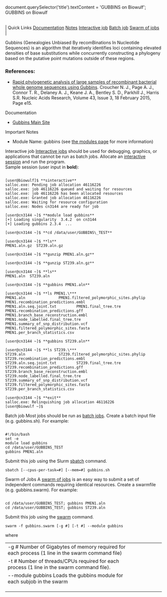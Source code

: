 

document.querySelector('title').textContent = 'GUBBINS on Biowulf';
GUBBINS on Biowulf


|  |
| --- |
| 
Quick Links
[Documentation](#doc)
[Notes](#notes)
[Interactive job](#int) 
[Batch job](#sbatch) 
[Swarm of jobs](#swarm) 
 |



Gubbins (Genealogies Unbiased By recomBinations In Nucleotide Sequences) is an algorithm that iteratively identifies loci containing elevated densities of base substitutions while concurrently constructing a phylogeny based on the putative point mutations outside of these regions.



### References:


* [Rapid phylogenetic analysis of large samples of recombinant bacterial whole genome sequences using Gubbins](https://doi.org/10.1093/nar/gku1196). Croucher N. J., Page A. J., Connor T. R., Delaney A. J., Keane J. A., Bentley S. D., Parkhill J., Harris S.R. Nucleic Acids Research, Volume 43, Issue 3, 18 February 2015, Page e15.


Documentation
* [Gubbins Main Site](http://sanger-pathogens.github.io/gubbins/)


Important Notes
* Module Name: gubbins (see [the modules page](/apps/modules.html) for more information)



Interactive job
[Interactive jobs](/docs/userguide.html#int) should be used for debugging, graphics, or applications that cannot be run as batch jobs.
Allocate an [interactive session](/docs/userguide.html#int) and run the program.   
Sample session (user input in **bold**):



```

[user@biowulf]$ **sinteractive**
salloc.exe: Pending job allocation 46116226
salloc.exe: job 46116226 queued and waiting for resources
salloc.exe: job 46116226 has been allocated resources
salloc.exe: Granted job allocation 46116226
salloc.exe: Waiting for resource configuration
salloc.exe: Nodes cn3144 are ready for job

[user@cn3144 ~]$ **module load gubbins**
[+] Loading singularity  3.4.2  on cn3144 
[+] Loading gubbins 2.3.4  ... 

[user@cn3144 ~]$ **cd /data/user/GUBBINS\_TEST**

[user@cn3144 ~]$ **ls**
PMEN1.aln.gz  ST239.aln.gz

[user@cn3144 ~]$ **gunzip PMEN1.aln.gz**

[user@cn3144 ~]$ **gunzip ST239.aln.gz**

[user@cn3144 ~]$ **ls**
PMEN1.aln  ST239.aln

[user@cn3144 ~]$ **gubbins PMEN1.aln**

[user@cn3144 ~]$ **ls PMEN1.\***
PMEN1.aln				PMEN1.filtered_polymorphic_sites.phylip  PMEN1.recombination_predictions.embl
PMEN1.aln.seq.joint.txt			PMEN1.final_tree.tre			 PMEN1.recombination_predictions.gff
PMEN1.branch_base_reconstruction.embl	PMEN1.node_labelled.final_tree.tre	 PMEN1.summary_of_snp_distribution.vcf
PMEN1.filtered_polymorphic_sites.fasta	PMEN1.per_branch_statistics.csv

[user@cn3144 ~]$ **gubbins ST239.aln**

[user@cn3144 ~]$ **ls ST239.\***
ST239.aln				ST239.filtered_polymorphic_sites.phylip  ST239.recombination_predictions.embl
ST239.aln.seq.joint.txt			ST239.final_tree.tre			 ST239.recombination_predictions.gff
ST239.branch_base_reconstruction.embl	ST239.node_labelled.final_tree.tre	 ST239.summary_of_snp_distribution.vcf
ST239.filtered_polymorphic_sites.fasta	ST239.per_branch_statistics.csv

[user@cn3144 ~]$ **exit**
salloc.exe: Relinquishing job allocation 46116226
[user@biowulf ~]$

```


Batch job
Most jobs should be run as [batch jobs](/docs/userguide.html#submit).
Create a batch input file (e.g. gubbins.sh). For example:



```

#!/bin/bash
set -e
module load gubbins
cd /data/user/GUBBINS_TEST
gubbins PMEN1.aln

```

Submit this job using the Slurm [sbatch](/docs/userguide.html) command.



```
sbatch [--cpus-per-task=#] [--mem=#] gubbins.sh
```

Swarm of Jobs 
A [swarm of jobs](/apps/swarm.html) is an easy way to submit a set of independent commands requiring identical resources.
Create a swarmfile (e.g. gubbins.swarm). For example:



```

cd /data/user/GUBBINS_TEST; gubbins PMEN1.aln
cd /data/user/GUBBINS_TEST; gubbins ST239.aln

```

Submit this job using the [swarm](/apps/swarm.html) command.



```
swarm -f gubbins.swarm [-g #] [-t #] --module gubbins
```

where


|  |  |  |  |  |  |
| --- | --- | --- | --- | --- | --- |
| -g *#*  Number of Gigabytes of memory required for each process (1 line in the swarm command file)
 | -t *#* Number of threads/CPUs required for each process (1 line in the swarm command file).
 | --module gubbins Loads the gubbins module for each subjob in the swarm 
 | |
 | |
 | |








